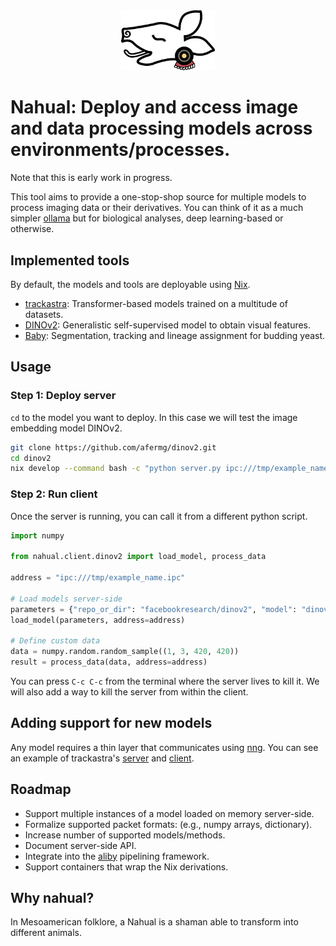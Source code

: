 <div align="center">
<img src="./logo.svg" width="150px">
</div>

# Nahual: Deploy and access image and data processing models across environments/processes.

Note that this is early work in progress.

This tool aims to provide a one-stop-shop source for multiple models to process imaging data or their derivatives. You can think of it as a much simpler [ollama](https://github.com/ollama/ollama) but for biological analyses, deep learning-based or otherwise.

## Implemented tools 
By default, the models and tools are deployable using [Nix](https://nixos.org/).

- [trackastra](https://github.com/afermg/trackastra): Transformer-based models trained on a multitude of datasets.
- [DINOv2](https://github.com/afermg/dinov2): Generalistic self-supervised model to obtain visual features.
- [Baby](https://github.com/afermg/baby): Segmentation, tracking and lineage assignment for budding yeast.

## Usage
### Step 1: Deploy server
`cd` to the model you want to deploy. In this case we will test the image embedding model DINOv2.
```bash
git clone https://github.com/afermg/dinov2.git
cd dinov2
nix develop --command bash -c "python server.py ipc:///tmp/example_name.ipc"
```
### Step 2: Run client
Once the server is running, you can call it from a different python script.
```python
import numpy

from nahual.client.dinov2 import load_model, process_data

address = "ipc:///tmp/example_name.ipc"

# Load models server-side
parameters = {"repo_or_dir": "facebookresearch/dinov2", "model": "dinov2_vits14_lc"}
load_model(parameters, address=address)

# Define custom data
data = numpy.random.random_sample((1, 3, 420, 420))
result = process_data(data, address=address)
```

You can press `C-c C-c` from the terminal where the server lives to kill it. We will also add a way to kill the server from within the client.

## Adding support for new models
Any model requires a thin layer that communicates using [nng](https://github.com/nanomsg/nng). You can see an example of trackastra's [server](https://github.com/afermg/trackastra/blob/main/server.py) and [client](https://github.com/afermg/nahual/blob/master/src/nahual.client/trackastra.py).
	
## Roadmap
- Support multiple instances of a model loaded on memory server-side.
- Formalize supported packet formats: (e.g., numpy arrays, dictionary).
- Increase number of supported models/methods.	
- Document server-side API.
- Integrate into the [aliby](github.com/afermg/aliby) pipelining framework.
- Support containers that wrap the Nix derivations.

## Why nahual?
In Mesoamerican folklore, a Nahual is a shaman able to transform into different animals.

